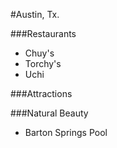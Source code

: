 #Austin, Tx.

###Restaurants
- Chuy's
- Torchy's
- Uchi

###Attractions

###Natural Beauty
- Barton Springs Pool
